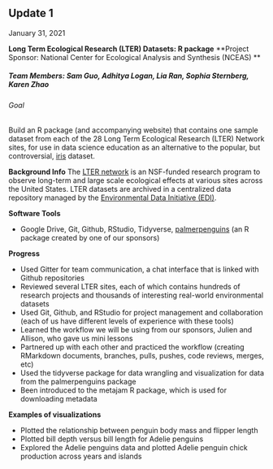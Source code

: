 

## Update 1
January 31, 2021

**Long Term Ecological Research (LTER) Datasets: R package**
**Project Sponsor: National Center for Ecological Analysis and Synthesis (NCEAS) **
##### Team Members: Sam Guo, Adhitya Logan, Lia Ran, Sophia Sternberg, Karen Zhao

###### Goal
Build an R package (and accompanying website) that contains one sample dataset from each of the 28 Long Term Ecological Research (LTER) Network sites, for use in data science education as an alternative to the popular, but controversial, [iris](https://archive.ics.uci.edu/ml/datasets/Iris) dataset. 


**Background Info**
The [LTER network](https://lternet.edu/) is an NSF-funded research program to observe long-term and large scale ecological effects at various sites across the United States. LTER datasets are archived in a centralized data repository managed by the [Environmental Data Initiative (EDI)](https://portal.edirepository.org/nis/home.jsp).


**Software Tools**
- Google Drive, Git, Github, RStudio, Tidyverse, [palmerpenguins](https://github.com/allisonhorst/palmerpenguins) (an R package created by one of our sponsors)


**Progress**
- Used Gitter for team communication, a chat interface that is linked with Github repositories
- Reviewed several LTER sites, each of which contains hundreds of research projects and thousands of interesting real-world environmental datasets
- Used Git, Github, and RStudio for project management and collaboration (each of us have different levels of experience with these tools)
- Learned the workflow we will be using from our sponsors, Julien and Allison, who gave us mini lessons
- Partnered up with each other and practiced the workflow (creating RMarkdown documents, branches, pulls, pushes, code reviews, merges, etc)
- Used the tidyverse package for data wrangling and visualization for data from the palmerpenguins package
- Been introduced to the metajam R package, which is used for downloading metadata

**Examples of visualizations**
- Plotted the relationship between penguin body mass and flipper length 
- Plotted bill depth versus bill length for Adelie penguins
- Explored the Adelie penguins data and plotted Adelie penguin chick production across years and islands
